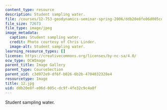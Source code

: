 ```yaml
---
content_type: resource
description: Student sampling water.
file: /courses/12-753-geodynamics-seminar-spring-2006/ddb20e8fe06d005cdc9f4fe32c9c4a8f_12.jpg
file_size: 72673
file_type: image/jpeg
image_metadata:
  caption: Student sampling water.
  credit: Photo courtesy of Chris Linder.
  image-alt: Student sampling water.
learning_resource_types: []
license: https://creativecommons.org/licenses/by-nc-sa/4.0/
ocw_type: OCWImage
parent_title: Image Gallery
parent_type: CourseSection
parent_uid: c3d972e9-df6f-b026-6b2b-4704032328e4
resourcetype: Image
title: 12.jpg
uid: ddb20e8f-e06d-005c-dc9f-4fe32c9c4a8f
---
```

Student sampling water.
